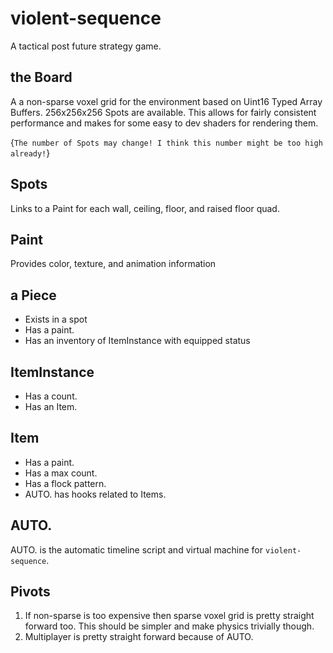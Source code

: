 # violent-sequence

A tactical post future strategy game.

## the Board

A a non-sparse voxel grid for the environment based on Uint16 Typed Array Buffers. 256x256x256 Spots are available. This allows for fairly consistent performance and makes for some easy to dev shaders for rendering them.

{`The number of Spots may change! I think this number might be too high already!`}

## Spots

Links to a Paint for each wall, ceiling, floor, and raised floor quad.

## Paint

Provides color, texture, and animation information

## a Piece

- Exists in a spot
- Has a paint.
- Has an inventory of ItemInstance with equipped status

## ItemInstance

- Has a count.
- Has an Item.

## Item

- Has a paint.
- Has a max count.
- Has a flock pattern.
- AUTO. has hooks related to Items.

## AUTO.

AUTO. is the automatic timeline script and virtual machine for `violent-sequence`.

## Pivots

1. If non-sparse is too expensive then sparse voxel grid is pretty straight forward too. This should be simpler and make physics trivially though.
2. Multiplayer is pretty straight forward because of AUTO.
